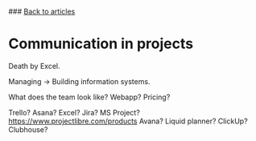 <br> 
### <a href="https://hvleifsson.github.io/articles">Back to articles</a>

# Communication in projects


Death by Excel. 

Managing -> Building information systems. 


What does the team look like? 
Webapp? Pricing? 

Trello? Asana? 
Excel? 
Jira?
MS Project? https://www.projectlibre.com/products
Avana? 
Liquid planner? 
ClickUp?
Clubhouse?

